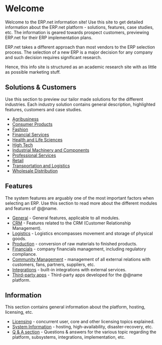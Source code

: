 # Welcome

Welcome to the ERP.net information site!
Use this site to get detailed information about the ERP.net platform - solutions, features, case studies, etc.
The information is geared towards prospect customers, previewing ERP.net for their ERP implementation plans.

ERP.net takes a different approach than most vendors to the ERP selection process.
The selection of a new ERP is a major decision for any company and such decision requires significant research.

Hence, this info site is structured as an academic research site with as little as possible marketing stuff.

## Solutions & Customers

Use this section to preview our tailor made solutions for the different industries.
Each industry solution contains general description, highlighted features, customers and case studies.

* [Agribusiness](~/solutions/agribusiness/index.md)
* [Consumer Products](~/solutions/consumer-products/index.md)
* [Fashion](~/solutions/fashion/index.md)
* [Financial Services](~/solutions/financial-services/index.md)
* [Health and Life Sciences](~/solutions/health-and-life-sciences/index.md)
* [High Tech](~/solutions/high-tech/index.md)
* [Industrial Machinery and Components](~/solutions/industrial-machinery-and-components/index.md)
* [Professional Services](~/solutions/professional-services/index.md)
* [Retail](~/solutions/retail/index.md)
* [Transportation and Logistics](~/solutions/transportation-and-logistics/index.md)
* [Wholesale Distribution](~/solutions/wholesale-distribution/index.md)

## Features

The system features are arguably one of the most important factors when selecting an ERP.
Use this section to read more about the different modules and features of @@name.

* [General](~/features/general/index.md) - General features, applicable to all modules.
* [CRM](~/features/crm/index.md) - Features related to the CRM (Customer Relationship Management).
* [Logistics](~/features/logistics/index.md) - Logistics encompasses movement and storage of physical goods.
* [Production](~/features/production/index.md) - conversion of raw materials to finished products.
* [Financials](~/features/financials/index.md) - company financials management, including regulatory compliance.
* [Community Management](~/features/community/index.md) - management of all external relations with customers, fans, partners, suppliers, etc.
* [Integrations](~/features/integrations/index.md) - built-in integrations with external services.
* [Third-party apps](~/features/third-party-apps/index.md) - Third-party apps developed for the @@name platform.

## Information

This section contains general information about the platform, hosting, licensing, etc.

* [Licensing](~/information/licensing/index.md) - concurrent user, core and other licensing topics explained.
* [System Information](~/information/system-information/index.md) - hosting, high-availability, disaster-recovery, etc.
* [Q & A section](~/information/qa/index.md) - Questions & answers for the various topic regarding the platform, subsystems, integrations, implementation, etc.
